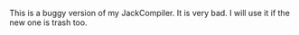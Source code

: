 This is a buggy version of my JackCompiler. It is very bad. I will use it if the new one is trash too.
